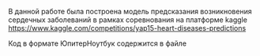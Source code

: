 В данной работе была построена модель предсказания возникновения сердечных заболеваний в рамках соревнования на платформе kaggle
https://www.kaggle.com/competitions/yap15-heart-diseases-predictions

Код в формате ЮпитерНоутбук содержится в файле 
